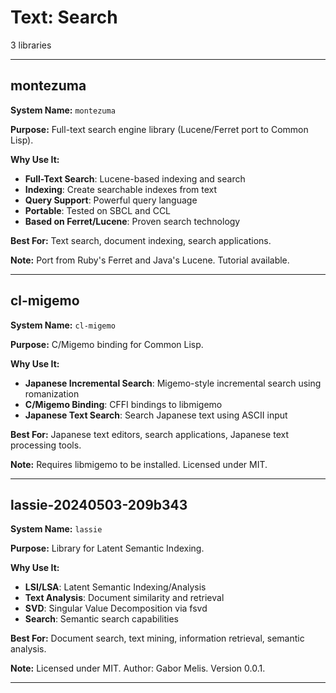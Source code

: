 # Text: Search

3 libraries

---

## montezuma

**System Name:** `montezuma`

**Purpose:** Full-text search engine library (Lucene/Ferret port to Common Lisp).

**Why Use It:**
- **Full-Text Search**: Lucene-based indexing and search
- **Indexing**: Create searchable indexes from text
- **Query Support**: Powerful query language
- **Portable**: Tested on SBCL and CCL
- **Based on Ferret/Lucene**: Proven search technology

**Best For:** Text search, document indexing, search applications.

**Note:** Port from Ruby's Ferret and Java's Lucene. Tutorial available.

---


## cl-migemo

**System Name:** `cl-migemo`

**Purpose:** C/Migemo binding for Common Lisp.

**Why Use It:**
- **Japanese Incremental Search**: Migemo-style incremental search using romanization
- **C/Migemo Binding**: CFFI bindings to libmigemo
- **Japanese Text Search**: Search Japanese text using ASCII input

**Best For:** Japanese text editors, search applications, Japanese text processing tools.

**Note:** Requires libmigemo to be installed. Licensed under MIT.

---


## lassie-20240503-209b343

**System Name:** `lassie`

**Purpose:** Library for Latent Semantic Indexing.

**Why Use It:**
- **LSI/LSA**: Latent Semantic Indexing/Analysis
- **Text Analysis**: Document similarity and retrieval
- **SVD**: Singular Value Decomposition via fsvd
- **Search**: Semantic search capabilities

**Best For:** Document search, text mining, information retrieval, semantic analysis.

**Note:** Licensed under MIT. Author: Gabor Melis. Version 0.0.1.

---



